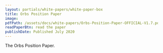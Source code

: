 ```yaml
---
layout: partials/white-papers/white-paper-box
title: Orbs Position Paper
image:
pdfPath: /assets/docs/white-papers/Orbs-Position-Paper-OFFICIAL-V1.7.pdf
readPaperBtn: read the paper
publishDate: Published July 2020
---
```


The Orbs Position Paper.
